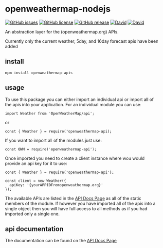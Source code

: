 # openweathermap-nodejs

[![GitHub issues](https://img.shields.io/github/issues/CarbonCollins/openweathermap-nodejs.svg?style=flat-square)](https://github.com/CarbonCollins/openweathermap-nodejs/issues)
[![GitHub license](https://img.shields.io/badge/license-MIT-blue.svg?style=flat-square)](https://raw.githubusercontent.com/CarbonCollins/openweathermap-nodejs/master/LICENSE)
[![GitHub release](https://img.shields.io/github/release/CarbonCollins/openweathermap-nodejs/all.svg?style=flat-square)]()
[![David](https://img.shields.io/david/CarbonCollins/openweathermap-nodejs.svg?style=flat-square)]()
[![David](https://img.shields.io/david/dev/CarbonCollins/openweathermap-nodejs.svg?style=flat-square)]()

An abstraction layer for the (openweathermap.org) APIs.

Currently only the current weather, 5day, and 16day forecast apis have been added

## install

```
npm install openweathermap-apis
```

## usage

To use this package you can either import an individual api or import all of the apis into your application. For an individual module you can use:

```
import Weather from 'OpenWeatherMap/api';
```
or 
```
const { Weather } = require('openweathermap-api);
```

If you want to import all of the modules just use:

```
const OWM = require('openweathermap-api');
```

Once imported you need to create a client instance where wou would provide an api key for it to use:

```
const { Weather } = require('openweathermap-api');

const client = new Weather({
  apiKey: '{yourAPPIDFromopenweathermap.org}'
});
```
The available APIs are listed in the [API Docs Page](./docs/api.md#module_OpenWeatherMap/api) as all of the static members of the module. If however you have imported all of the apis into a single object then you will have full access to all methods as if you had imported only a single one.

## api documentation

The documentation can be found on the [API Docs Page](./docs/api.md)
